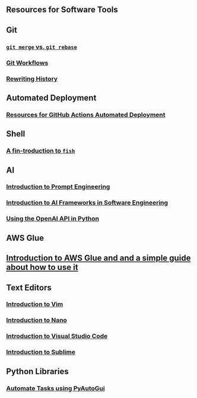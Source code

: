 ## Resources for Software Tools

## Git
### [`git merge` vs. `git rebase`](./Software_Tools/Git/Git_Merging_and_Rebasing.md)
### [Git Workflows](./Software_Tools/Git/Git_Workflows.md)
### [Rewriting History](./Software_Tools/Git/Git_Rewriting_History.md)

## Automated Deployment
### [Resources for GitHub Actions Automated Deployment](./Software_Tools/Automated_Deployment.md)

## Shell
### [A fin-troduction to `fish`](./Software_Tools/fish.md)

## AI
### [Introduction to Prompt Engineering](./Software_Tools/PromptEngineering.md)
### [Introduction to AI Frameworks in Software Engineering](./Software_Tools/TensorFlow-Keras.md)
### [Using the OpenAI API in Python](./Software_Tools/OpenAI-API.md)

## AWS Glue
## [Introduction to AWS Glue and and a simple guide about how to use it](./Software_Tools/AWS_Glue.md)

## Text Editors
### [Introduction to Vim](./Software_Tools/vim.md)
### [Introduction to Nano](./Software_Tools/nano/nano.md)
### [Introduction to Visual Studio Code](./Software_Tools/VSCode.md)
### [Introduction to Sublime](./Software_Tools/Sublime.md)

## Python Libraries
### [Automate Tasks using PyAutoGui](./Software_Tools/PyAutoGUI/Automation_with_PyAutoGUI.md)
